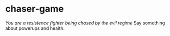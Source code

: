 # chaser-game

*You are a resistence fighter being chased by the evil regime* Say something about powerups and health.
